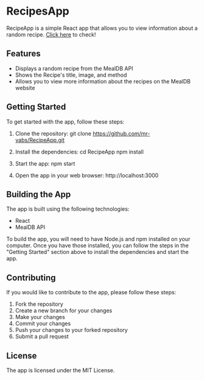 # RecipesApp 

RecipeApp is a simple React app that allows you to view information about a random recipe. [Click here](https://mr-vabs.github.io/RecipeApp) to check!

## Features

* Displays a random recipe from the MealDB API
* Shows the Recipe's title, image, and method
* Allows you to view more information about the recipes on the MealDB website

## Getting Started

To get started with the app, follow these steps:

1. Clone the repository:
git clone https://github.com/mr-vabs/RecipeApp.git


2. Install the dependencies:
cd RecipeApp npm install


3. Start the app:
npm start


4. Open the app in your web browser:
http://localhost:3000


## Building the App

The app is built using the following technologies:

* React
* MealDB API

To build the app, you will need to have Node.js and npm installed on your computer. Once you have those installed, you can follow the steps in the "Getting Started" section above to install the dependencies and start the app.

## Contributing

If you would like to contribute to the app, please follow these steps:

1. Fork the repository
2. Create a new branch for your changes
3. Make your changes
4. Commit your changes
5. Push your changes to your forked repository
6. Submit a pull request

## License

The app is licensed under the MIT License.
